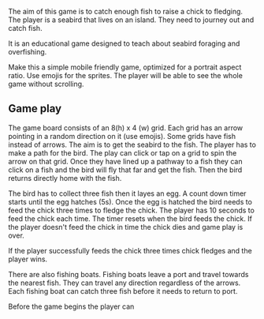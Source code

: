 The aim of this game is to catch enough fish to raise a chick to fledging. The player is a seabird that lives on an island. They need to journey out and catch fish. 

It is an educational game designed to teach about seabird foraging and overfishing. 

Make this a simple mobile friendly game, optimized for a portrait aspect ratio. Use emojis for the sprites. The player will be able to see the whole game without scrolling. 

## Game play

The game board consists of an 8(h) x 4 (w) grid. Each grid has an arrow pointing in a random direction on it (use emojis). Some grids have fish instead of arrows. The aim is to get the seabird to the fish. The player has to make a path for the bird. The play can click or tap on a grid to spin the arrow on that grid. Once they have lined up a pathway to a fish they can click on a fish and the bird will fly that far and get the fish. Then the bird returns directly home with the fish. 

The bird has to collect three fish then it layes an egg. A count down timer starts until the egg hatches (5s). Once the egg is hatched the bird needs to feed the chick three times to fledge the chick. The player has 10 seconds to feed the chick each time. The timer resets when the bird feeds the chick. If the player doesn't feed the chick in time the chick dies and game play is over. 

If the player successfully feeds the chick three times chick fledges and the player wins. 

There are also fishing boats. Fishing boats leave a port and travel towards the nearest fish. They can travel any direction regardless of the arrows. Each fishing boat can catch three fish before it needs to return to port. 

Before the game begins the player can 